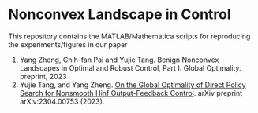 # Nonconvex Landscape in Control

This repository contains the MATLAB/Mathematica scripts for reproducing the experiments/figures in our paper

1) Yang Zheng, Chih-fan Pai and Yujie Tang. Benign Nonconvex Landscapes in Optimal and Robust Control, Part I: Global Optimality. preprint, 2023
2) Yujie Tang, and Yang Zheng. [On the Global Optimality of Direct Policy Search for Nonsmooth Hinf Output-Feedback Control](https://arxiv.org/abs/2304.00753). arXiv preprint arXiv:2304.00753 (2023).
